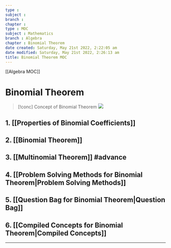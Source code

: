 ```yaml
---
type : 
subject : 
branch :
chapter :
type : MOC
subject : Mathematics
branch : Algebra
chapter : Binomial Theorem
date created: Saturday, May 21st 2022, 2:22:05 am
date modified: Saturday, May 21st 2022, 2:26:13 am
title: Binomial Theorem MOC
---
```

[[Algebra MOC]]
# Binomial Theorem
>[!conc] Concept of Binomial Theorem
>![](https://i.imgur.com/CliOhD2.png)




## 1. [[Properties of Binomial Coefficients]]
## 2. [[Binomial Theorem]]
## 3. [[Multinomial Theorem]] #advance 
## 4. [[Problem Solving Methods for Binomial Theorem|Problem Solving Methods]]


## 5. [[Question Bag for Binomial Theorem|Question Bag]]
## 6. [[Compiled Concepts for Binomial Theorem|Compiled Concepts]]
***